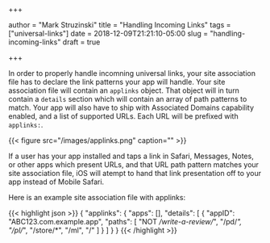 +++

author = "Mark Struzinski"
title = "Handling Incoming Links"
tags = ["universal-links"]
date = 2018-12-09T21:21:10-05:00
slug = "handling-incoming-links"
draft = true

+++

In order to properly handle incomning universal links, your site association file has to declare the link patterns your app will handle. Your site association file will contain an `applinks` object. That object will in turn contain a `details` section which will contain an array of path patterns to match. Your app will also have to ship with Associated Domains capability enabled, and a list of supported URLs. Each URL will be prefixed with `applinks:`.

{{< figure src="/images/applinks.png" caption="" >}}

If a user has your app installed and taps a link in Safari, Messages, Notes, or other apps which present URLs, and that URL path pattern matches your site association file, iOS will atempt to hand that link presentation off to your app instead of Mobile Safari. 

Here is an example site association file with applinks:

{{< highlight json >}}
{
  "applinks": {
    "apps": [],
    "details": [
      {
        "appID": "ABC123.com.example.app",
        "paths": [
          "NOT */write-a-review/*",
          "/pd/*",
          "/pl/*",
          "/store/*",
          "/ml",
          "/"
        ]
      }
    ]
  }
}
{{< /highlight >}}